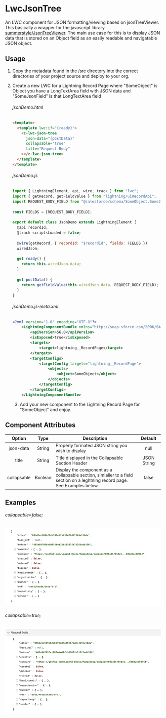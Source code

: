 # LwcJsonTree

An LWC component for JSON formatting/viewing based on jsonTreeViewer. This basically a wrapper for the javascript library [summerstyle/JsonTreeViewer](https://github.com/summerstyle/jsonTreeViewer). The main use case for this is to display JSON data that is stored on an Object field as an easily readable and navigatable JSON object.

## Usage

1. Copy the metadata found in the /src directory into the correct directories of your project source and deploy to your org.
2. Create a new LWC for a Lightning Record Page where "SomeObject" is Object you have a LongTextArea field with JSON data and "SomeJsonField" is that LongTextArea field

   ###### jsonDemo.html

   ```html
   <template>
     <template lwc:if="{ready}">
       <c-lwc-json-tree
         json-data="{postData}"
         collapsable="true"
         title="Request Body"
       ></c-lwc-json-tree>
     </template>
   </template>
   ```

   ###### jsonDemo.js

   ```javascript
   import { LightningElement, api, wire, track } from "lwc";
   import { getRecord, getFieldValue } from "lightning/uiRecordApi";
   import REQUEST_BODY_FIELD from "@salesforce/schema/SomeObject.SomeJsonField__c";

   const FIELDS = [REQUEST_BODY_FIELD];

   export default class JsonDemo extends LightningElement {
     @api recordId;
     @track scriptsLoaded = false;

     @wire(getRecord, { recordId: "$recordId", fields: FIELDS })
     wiredJson;

     get ready() {
       return this.wiredJson.data;
     }

     get postData() {
       return getFieldValue(this.wiredJson.data, REQUEST_BODY_FIELD);
     }
   }
   ```

   ###### jsonDemo.js-meta.xml

   ```xml
   <?xml version="1.0" encoding="UTF-8"?>
       <LightningComponentBundle xmlns="http://soap.sforce.com/2006/04/metadata">
           <apiVersion>56.0</apiVersion>
           <isExposed>true</isExposed>
           <targets>
               <target>lightning__RecordPage</target>
           </targets>
           <targetConfigs>
               <targetConfig targets="lightning__RecordPage">
                   <objects>
                       <object>SomeObject</object>
                   </objects>
               </targetConfig>
           </targetConfigs>
       </LightningComponentBundle>
   ```

   3. Add your new component to the Lightning Record Page for "SomeObject" and enjoy.

## Component Attributes

|   Option    |  Type   | Description                                                                                                                       |   Default   |
| :---------: | :-----: | --------------------------------------------------------------------------------------------------------------------------------- | :---------: |
|  json-data  | String  | Properly formated JSON string you wish to display                                                                                 |    null     |
|    title    | String  | Title displayed in the Collapsable Section Header                                                                                 | JSON String |
| collapsable | Boolean | Display the component as a collapsable section, simialier to a field <br />section on a leghtning record page. See Examples below |    false    |

## Examples

###### collapsable=false;

![collapsable = false](/screenshots/collapsable-false.png)

###### collapsable=true;

![collapsable = false](/screenshots/collapsable-true.png)
